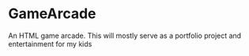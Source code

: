 # GameArcade
An HTML game arcade. This will mostly serve as a portfolio project and entertainment for my kids
